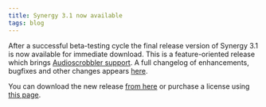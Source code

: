 ```yaml
---
title: Synergy 3.1 now available
tags: blog
---
```


After a successful beta-testing cycle the final release version of Synergy 3.1 is now available for immediate download. This is a feature-oriented release which brings [Audioscrobbler support](http://wincent.com/a/products/synergy-classic/features/audioscrobbler/). A full changelog of enhancements, bugfixes and other changes appears [here](http://wincent.com/a/products/synergy-classic/history/#3.1).

You can download the new release [from here](http://wincent.com/download.php?item=Synergy.dmg) or purchase a license using [this page](https://wincent.com/a/products/synergy-classic/purchase/).

